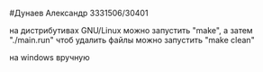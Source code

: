 #Дунаев Александр 3331506/30401

на дистрибутивах GNU/Linux можно запустить "make", а затем "./main.run"
чтоб удалить файлы можно запустить "make clean"

на windows вручную
